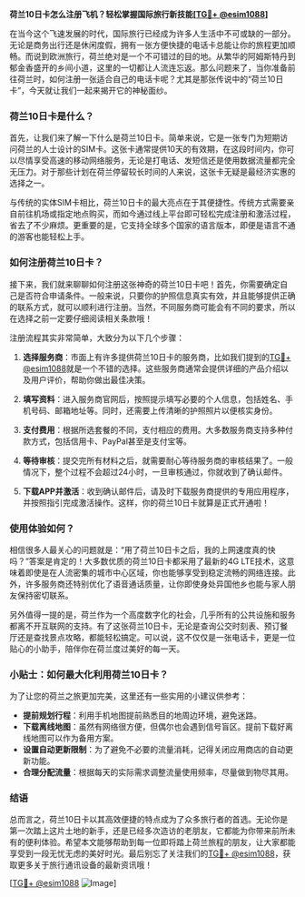**荷兰10日卡怎么注册飞机？轻松掌握国际旅行新技能[[TG💪+ @esim1088](https://t.me/s/esim1088)]**

在当今这个飞速发展的时代，国际旅行已经成为许多人生活中不可或缺的一部分。无论是商务出行还是休闲度假，拥有一张方便快捷的电话卡总能让你的旅程更加顺畅。而说到欧洲旅行，荷兰绝对是一个不可错过的目的地。从繁华的阿姆斯特丹到郁金香盛开的乡间小道，这里的一切都让人流连忘返。那么问题来了，当你准备前往荷兰时，如何注册一张适合自己的电话卡呢？尤其是那张传说中的“荷兰10日卡”，今天就让我们一起来揭开它的神秘面纱。

### 荷兰10日卡是什么？

首先，让我们来了解一下什么是荷兰10日卡。简单来说，它是一张专门为短期访问荷兰的人士设计的SIM卡。这张卡通常提供10天的有效期，在这段时间内，你可以尽情享受高速的移动网络服务，无论是打电话、发短信还是使用数据流量都完全无压力。对于那些计划在荷兰停留较长时间的人来说，这张卡无疑是最经济实惠的选择之一。

与传统的实体SIM卡相比，荷兰10日卡的最大亮点在于其便捷性。传统方式需要亲自前往机场或指定地点购买，而如今通过线上平台即可轻松完成注册和激活过程，省去了不少麻烦。更重要的是，它支持全球多个国家的语言版本，即便是语言不通的游客也能轻松上手。

### 如何注册荷兰10日卡？

接下来，我们就来聊聊如何注册这张神奇的荷兰10日卡吧！首先，你需要确定自己是否符合申请条件。一般来说，只要你的护照信息真实有效，并且能够提供正确的联系方式，就可以顺利进行注册。当然，不同服务商可能会有不同的要求，所以在选择之前一定要仔细阅读相关条款哦！

注册流程其实非常简单，大致分为以下几个步骤：

1. **选择服务商**：市面上有许多提供荷兰10日卡的服务商，比如我们提到的[TG💪+ @esim1088](https://t.me/s/esim1088)就是一个不错的选择。这些服务商通常会提供详细的产品介绍以及用户评价，帮助你做出最佳决策。

2. **填写资料**：进入服务商官网后，按照提示填写必要的个人信息，包括姓名、手机号码、邮箱地址等。同时，还需要上传清晰的护照照片以便核实身份。

3. **支付费用**：根据所选套餐的不同，支付相应的费用。大多数服务商支持多种付款方式，包括信用卡、PayPal甚至是支付宝等。

4. **等待审核**：提交完所有材料之后，就需要耐心等待服务商的审核结果了。一般情况下，整个过程不会超过24小时，一旦审核通过，你就收到了确认邮件。

5. **下载APP并激活**：收到确认邮件后，请及时下载服务商提供的专用应用程序，并按照指引完成激活操作。这样，你的荷兰10日卡就算是正式开通啦！

### 使用体验如何？

相信很多人最关心的问题就是：“用了荷兰10日卡之后，我的上网速度真的快吗？”答案是肯定的！大多数优质的荷兰10日卡都采用了最新的4G LTE技术，这意味着即使是在人流密集的城市中心区域，你也能够享受到稳定流畅的网络连接。此外，许多服务商还特别优化了语音通话质量，让你即使身处异国他乡也能与家人朋友保持密切联系。

另外值得一提的是，荷兰作为一个高度数字化的社会，几乎所有的公共设施和服务都离不开互联网的支持。有了这张荷兰10日卡，无论是查询公交时刻表、预订餐厅还是查找景点攻略，都能轻松搞定。可以说，这不仅仅是一张电话卡，更是一位贴心的小助手，陪伴你在荷兰度过美好的每一天。

### 小贴士：如何最大化利用荷兰10日卡？

为了让您的荷兰之旅更加完美，这里还有一些实用的小建议供参考：

- **提前规划行程**：利用手机地图提前熟悉目的地周边环境，避免迷路。
- **下载离线地图**：虽然有网络很方便，但偶尔也会遇到信号盲区。提前下载好离线地图可以作为备用方案。
- **设置自动更新限制**：为了避免不必要的流量消耗，记得关闭应用商店的自动更新功能。
- **合理分配流量**：根据每天的实际需求调整流量使用频率，尽量做到物尽其用。

### 结语

总而言之，荷兰10日卡以其高效便捷的特点成为了众多旅行者的首选。无论你是第一次踏上这片土地的新手，还是已经多次造访的老朋友，它都能为你带来前所未有的便利体验。希望本文能够帮助到每一位即将踏上荷兰旅程的朋友，让大家都能享受到一段无忧无虑的美好时光。最后别忘了关注我们的[TG💪+ @esim1088](https://t.me/s/esim1088)，获取更多关于旅行通讯设备的最新资讯哦！

[[TG💪+ @esim1088](https://t.me/s/esim1088) ![Image](https://i.postimg.cc/4NQfJmqS/Snipaste-2025-05-13-00-14-12.png)]